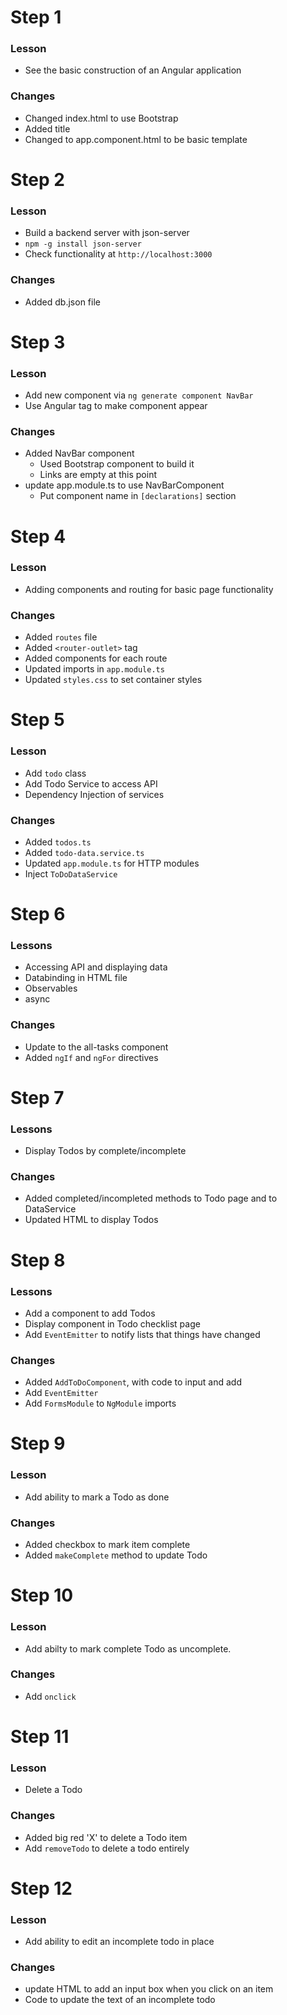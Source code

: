 ﻿# Step 1

### Lesson
- See the basic construction of an Angular application

### Changes
- Changed index.html to use Bootstrap
- Added title
- Changed to app.component.html to be basic template

# Step 2

### Lesson
- Build a backend server with json-server
- `npm -g install json-server`
- Check functionality at `http://localhost:3000`

### Changes
- Added db.json file

# Step 3

### Lesson
- Add new component via `ng generate component NavBar`
- Use Angular tag to make component appear

### Changes
* Added NavBar component
  * Used Bootstrap component to build it
  * Links are empty at this point
* update app.module.ts to use NavBarComponent
  * Put component name in `[declarations]` section
  
# Step 4

### Lesson
* Adding components and routing for basic page functionality

### Changes
* Added `routes` file
* Added `<router-outlet>` tag
* Added components for each route
* Updated imports in `app.module.ts`
* Updated `styles.css` to set container styles

# Step 5

### Lesson
* Add `todo` class  
* Add Todo Service to access API
* Dependency Injection of services

### Changes
* Added `todos.ts`
* Added `todo-data.service.ts`
* Updated `app.module.ts` for HTTP modules
* Inject `ToDoDataService`

# Step 6

### Lessons
* Accessing API and displaying data
* Databinding in HTML file
* Observables
* async 

### Changes
* Update to the all-tasks component
* Added `ngIf` and `ngFor` directives

# Step 7

### Lessons
* Display Todos by complete/incomplete

### Changes
* Added completed/incompleted methods to Todo page and to DataService
* Updated HTML to display Todos

# Step 8

### Lessons 
* Add a component to add Todos
* Display component in Todo checklist page
* Add `EventEmitter` to notify lists that things have changed

### Changes
* Added `AddToDoComponent`, with code to input and add
* Add `EventEmitter`
* Add `FormsModule` to `NgModule` imports

# Step 9

### Lesson
* Add ability to mark a Todo as done

### Changes
* Added checkbox to mark item complete
* Added `makeComplete` method to update Todo

# Step 10

### Lesson
* Add abilty to mark complete Todo as uncomplete.

### Changes
* Add `onclick`

# Step 11

### Lesson
* Delete a Todo

### Changes
* Added big red 'X' to delete a Todo item
* Add `removeTodo` to delete a todo entirely

# Step 12

### Lesson
* Add ability to edit an incomplete todo in place

### Changes
* update HTML to add an input box when you click on an item
* Code to update the text of an incomplete todo